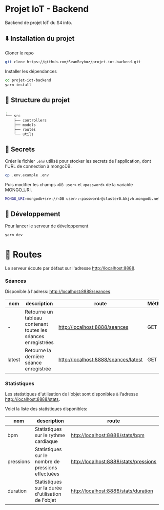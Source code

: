 # Projet IoT - Backend

Backend de projet IoT du S4 info.

## ⬇️ Installation du projet

Cloner le repo

```bash
git clone https://github.com/SeanReyboz/projet-iot-backend.git
```

Installer les dépendances

```bash
cd projet-iot-backend
yarn install
```

## 🌳 Structure du projet

```bash
.
└── src
    ├── controllers
    ├── models
    ├── routes
    └── utils
```

## 🔑 Secrets

Créer le fichier `.env` utilisé pour stocker les secrets de l'application, dont l'URL de connection à mongoDB.

```bash
cp .env.example .env
```

Puis modifier les champs `<DB user>` et `<password>` de la variable MONGO_URI.

```bash
MONGO_URI=mongodb+srv://<DB user>:<password>@cluster0.bkjvh.mongodb.net/projetIOTDatabase?retryWrites=true&w=majority
```

## 🚧 Développement

Pour lancer le serveur de développement

```bash
yarn dev
```

# 🚗 Routes

Le serveur écoute par défaut sur l'adresse <a href="http://localhost:8888" target="_blank">http://localhost:8888</a>.

### Séances

Disponible à l'adress: <a href="http://localhost:8888/seances" target="_blank">http://localhost:8888/seances</a>

| nom    | description                                                   | route                                                                                                   | Méthode |
| ------ | ------------------------------------------------------------- | ------------------------------------------------------------------------------------------------------- | ------- |
| -      | Retourne un tableau contenant toutes les séances enregistrées | <a href="http://localhost:8888/seances" target="_blank">http://localhost:8888/seances</a>               | GET     |
| latest | Retourne la dernière séance enregistrée                       | <a href="http://localhost:8888/seances/latest" target="_blank">http://localhost:8888/seances/latest</a> | GET     |

### Statistiques

Les statistiques d'utilisation de l'objet sont disponibles à l'adresse <a href="http://localhost:8888/stats" target="_blank">http://localhost:8888/stats</a>.

Voici la liste des statistiques disponibles:

| nom       | description                                        | route                                                                                                     |
| --------- | -------------------------------------------------- | --------------------------------------------------------------------------------------------------------- |
| bpm       | Statistiques sur le rythme cardiaque               | <a href="http://localhost:8888/stats/bpm" target="_blank">http://localhost:8888/stats/bpm</a>             |
| pressions | Statistiques sur le nombre de pressions effectuées | <a href="http://localhost:8888/stats/pressions" target="_blank">http://localhost:8888/stats/pressions</a> |
| duration  | Statistiques sur la durée d'utilisation de l'objet | <a href="http://localhost:8888/stats/duration" target="_blank">http://localhost:8888/stats/duration</a>   |
